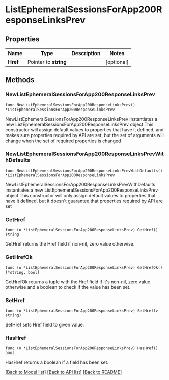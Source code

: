 # ListEphemeralSessionsForApp200ResponseLinksPrev

## Properties

Name | Type | Description | Notes
------------ | ------------- | ------------- | -------------
**Href** | Pointer to **string** |  | [optional] 

## Methods

### NewListEphemeralSessionsForApp200ResponseLinksPrev

`func NewListEphemeralSessionsForApp200ResponseLinksPrev() *ListEphemeralSessionsForApp200ResponseLinksPrev`

NewListEphemeralSessionsForApp200ResponseLinksPrev instantiates a new ListEphemeralSessionsForApp200ResponseLinksPrev object
This constructor will assign default values to properties that have it defined,
and makes sure properties required by API are set, but the set of arguments
will change when the set of required properties is changed

### NewListEphemeralSessionsForApp200ResponseLinksPrevWithDefaults

`func NewListEphemeralSessionsForApp200ResponseLinksPrevWithDefaults() *ListEphemeralSessionsForApp200ResponseLinksPrev`

NewListEphemeralSessionsForApp200ResponseLinksPrevWithDefaults instantiates a new ListEphemeralSessionsForApp200ResponseLinksPrev object
This constructor will only assign default values to properties that have it defined,
but it doesn't guarantee that properties required by API are set

### GetHref

`func (o *ListEphemeralSessionsForApp200ResponseLinksPrev) GetHref() string`

GetHref returns the Href field if non-nil, zero value otherwise.

### GetHrefOk

`func (o *ListEphemeralSessionsForApp200ResponseLinksPrev) GetHrefOk() (*string, bool)`

GetHrefOk returns a tuple with the Href field if it's non-nil, zero value otherwise
and a boolean to check if the value has been set.

### SetHref

`func (o *ListEphemeralSessionsForApp200ResponseLinksPrev) SetHref(v string)`

SetHref sets Href field to given value.

### HasHref

`func (o *ListEphemeralSessionsForApp200ResponseLinksPrev) HasHref() bool`

HasHref returns a boolean if a field has been set.


[[Back to Model list]](../README.md#documentation-for-models) [[Back to API list]](../README.md#documentation-for-api-endpoints) [[Back to README]](../README.md)


